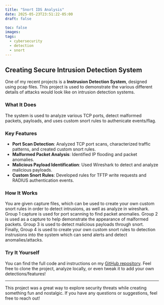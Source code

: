 ```yaml
---
title: "Snort IDS Analysis"
date: 2025-05-23T23:51:22-05:00
draft: false

toc: false
images:
tags:
  - cybersecurity
  - detection
  - snort
---
```


## Creating Secure Intrusion Detection System

One of my recent projects is a **Instrusion Detection System**, designed using pcap files. This project is used to demonstrate the various different details of attacks would look like on intrusion detection systems. 

### What It Does
The system is used to analyze various TCP ports, detect malformed packets, payloads, and uses custom snort rules to authenicate events/flag. 

### Key Features
- **Port Scan Detection**: Analyzed TCP port scans, characterized traffic patterns, and created custom snort rules.
- **Malformed Packet Analysis**: Identified IP flooding and packet anomalies.
- **Malicious Payload Identification**: Used Wireshark to detect and analyze malicious payloads.
- **Custom Snort Rules**: Developed rules for TFTP write requests and RADIUS authentication events.

### How It Works
You are given capture files, which can be used to create your own custom snort rules in order to detect intrusions, as well as analyze in wireshark. Group 1 capture is used for port scanning to find packet anomalies. Group 2 is used as a capture to help demonstrate the appearance of malformed packets. Group 3 is used to detect malicious payloads through snort. Finally, Group 4 is used to create your own custom snort rules to detection instrusions into the system which can send alerts and detect anomalies/attacks.

### Try It Yourself
You can find the full code and instructions on my [GitHub repository](https://github.com/kneeble/IDS-Snort-Analysis). Feel free to clone the project, analyze locally, or even tweak it to add your own detections/features!

---

This project was a great way to explore security threats while creating something fun and nostalgic. If you have any questions or suggestions, feel free to reach out!